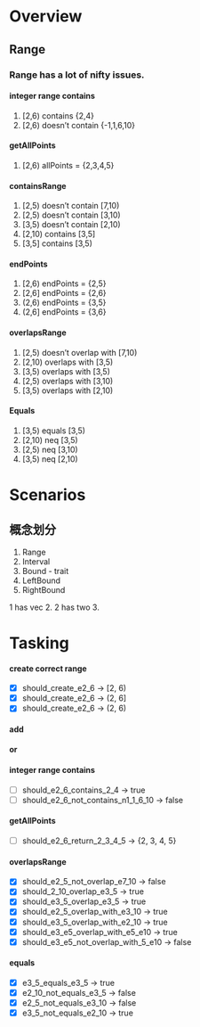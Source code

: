 # Overview

## Range

### Range has a lot of nifty issues.

#### integer range contains

1. [2,6) contains {2,4}
2. [2,6) doesn’t contain {-1,1,6,10}

#### getAllPoints

1. [2,6) allPoints = {2,3,4,5}

#### containsRange

1. [2,5) doesn’t contain [7,10)
2. [2,5) doesn’t contain [3,10)
3. [3,5) doesn’t contain [2,10)
4. [2,10) contains [3,5]
5. [3,5] contains [3,5)

#### endPoints

1. [2,6) endPoints = {2,5}
2. [2,6] endPoints = {2,6}
3. (2,6) endPoints = {3,5}
4. (2,6] endPoints = {3,6}

#### overlapsRange

1. [2,5) doesn’t overlap with [7,10)
2. [2,10) overlaps with [3,5)
3. [3,5) overlaps with [3,5)
4. [2,5) overlaps with [3,10)
5. [3,5) overlaps with [2,10)

#### Equals

1. [3,5) equals [3,5)
2. [2,10) neq [3,5)
3. [2,5) neq [3,10)
4. [3,5) neq [2,10)

# Scenarios

## 概念划分
1. Range
2. Interval
3. Bound - trait
4. LeftBound
5. RightBound

1 has vec 2. 2 has two 3.

# Tasking

#### create correct range
- [x] should_create_e2_6 -> [2, 6)
- [x] should_create_e2_6 -> (2, 6]
- [x] should_create_e2_6 -> (2, 6)

#### add

#### or

#### integer range contains
- [ ] should_e2_6_contains_2_4 -> true
- [ ] should_e2_6_not_contains_n1_1_6_10 -> false

#### getAllPoints
- [ ] should_e2_6_return_2_3_4_5 -> {2, 3, 4, 5}

#### overlapsRange

- [x] should_e2_5_not_overlap_e7_10 -> false
- [x] should_2_10_overlap_e3_5 -> true
- [x] should_e3_5_overlap_e3_5 -> true
- [x] should_e2_5_overlap_with_e3_10 -> true
- [x] should_e3_5_overlap_with_e2_10 -> true
- [x] should_e3_e5_overlap_with_e5_e10 -> true
- [x] should_e3_e5_not_overlap_with_5_e10 -> false

#### equals
- [x] e3_5_equals_e3_5 -> true
- [x] e2_10_not_equals_e3_5 -> false
- [x] e2_5_not_equals_e3_10 -> false
- [x] e3_5_not_equals_e2_10 -> true
